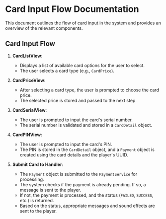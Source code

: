 # Card Input Flow Documentation

This document outlines the flow of card input in the system and provides an overview of the relevant components.

## Card Input Flow

1. **CardListView**:
    - Displays a list of available card options for the user to select.
    - The user selects a card type (e.g., `CardPrice`).

2. **CardPriceView**:
    - After selecting a card type, the user is prompted to choose the card price.
    - The selected price is stored and passed to the next step.

3. **CardSerialView**:
    - The user is prompted to input the card's serial number.
    - The serial number is validated and stored in a `CardDetail` object.

4. **CardPINView**:
    - The user is prompted to input the card's PIN.
    - The PIN is stored in the `CardDetail` object, and a `Payment` object is created using the card details and the
      player's UUID.

5. **Submit Card to Handler**:
    - The `Payment` object is submitted to the `PaymentService` for processing.
    - The system checks if the payment is already pending. If so, a message is sent to the player.
    - If not, the payment is processed, and the status (`FAILED`, `SUCCESS`, etc.) is returned.
    - Based on the status, appropriate messages and sound effects are sent to the player.